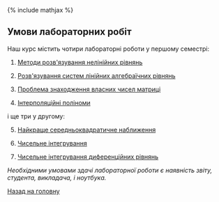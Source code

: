 {% include mathjax %}

## Умови лабораторних робіт

Наш курс містить чотири лабораторні роботи у першому семестрі:

1. [Методи розв'язування нелінійних рівнянь](1/README.md)

2. [Розв'язування систем лінійних алгебраїчних рівнянь](2/README.md)

3. [Проблема знаходження власних чисел матриці](3/README.md)

4. [Інтерполяційні поліноми](4/README.md)

і ще три у другому:

5. [Найкраще середньоквадратичне наближення](5/README.md)

6. [Чисельне інтегрування](6/README.md)

7. [Чисельне інтегрування диференційних рівнянь](7/README.md)

_Необхідними умовами здачі лабораторної роботи є наявність звіту, студента, викладача, і ноутбука._

[Назад на головну](../README.md)